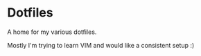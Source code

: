 # Dotfiles

A home for my various dotfiles.

Mostly I'm trying to learn VIM and would like a consistent setup :)
